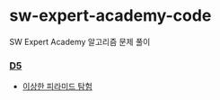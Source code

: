 # sw-expert-academy-code
SW Expert Academy 알고리즘 문제 풀이

### [D5](./D5/README.md)
- [이상한 피라미드 탐험](./D5/이상한%20피라미드%20탐험.py)
